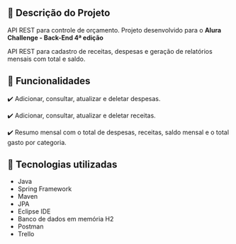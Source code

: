 ## 📖 Descrição do Projeto

API REST para controle de orçamento. Projeto desenvolvido para o **Alura Challenge - Back-End 4ª edição**

API REST para cadastro de receitas, despesas e geração de relatórios mensais com total e saldo.

## 🔨 Funcionalidades

✔️ Adicionar, consultar, atualizar e deletar despesas.

✔️ Adicionar, consultar, atualizar e deletar receitas.

✔️ Resumo mensal com o total de despesas, receitas, saldo mensal e o total gasto por categoria.


## 🧰 Tecnologias utilizadas
* Java
* Spring Framework
* Maven
* JPA
* Eclipse IDE
* Banco de dados em memória H2
* Postman
* Trello

